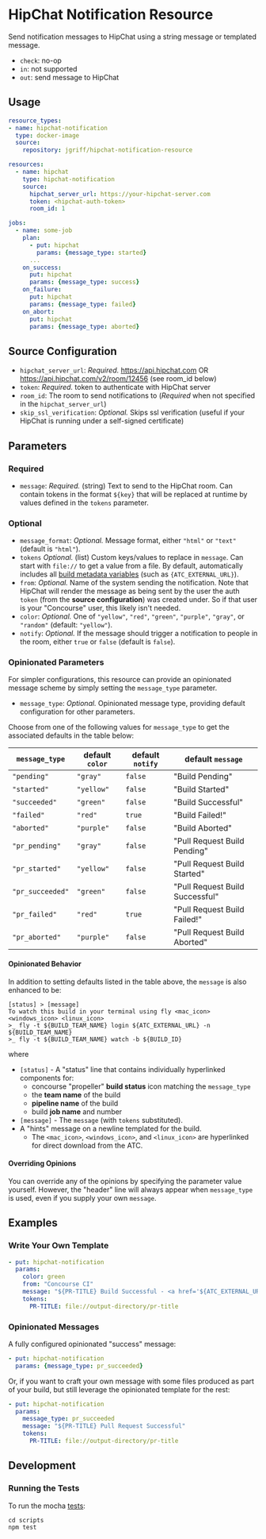 # HipChat Notification Resource

Send notification messages to HipChat using a string message or templated message.

* `check`: no-op
* `in`: not supported
* `out`: send message to HipChat

## Usage

```yaml
resource_types:
- name: hipchat-notification
  type: docker-image
  source:
    repository: jgriff/hipchat-notification-resource

resources:
  - name: hipchat
    type: hipchat-notification
    source:
      hipchat_server_url: https://your-hipchat-server.com
      token: <hipchat-auth-token>
      room_id: 1

jobs:
  - name: some-job
    plan:
      - put: hipchat
        params: {message_type: started}
      ...
    on_success:
      put: hipchat
      params: {message_type: success}
    on_failure:
      put: hipchat
      params: {message_type: failed}
    on_abort:
      put: hipchat
      params: {message_type: aborted}
```

## Source Configuration

* `hipchat_server_url`: *Required.* https://api.hipchat.com OR https://api.hipchat.com/v2/room/12456 (see room_id below)
* `token`: *Required.* token to authenticate with HipChat server
* `room_id`: The room to send notifications to (*Required* when not specified in the `hipchat_server_url`)
* `skip_ssl_verification`:  *Optional.*  Skips ssl verification (useful if your HipChat is running under a self-signed certificate)

## Parameters

### Required
* `message`: *Required.* (string) Text to send to the HipChat room.  Can contain tokens in the format `${key}` that will be replaced at runtime by values defined in the `tokens` parameter.

### Optional
* `message_format`: *Optional.* Message format, either `"html"` or `"text"` (default is `"html"`).
* `tokens` *Optional.* (list) Custom keys/values to replace in `message`. Can start with `file://` to get a value from a file. By default, automatically includes all [build metadata variables](https://concourse-ci.org/implementing-resource-types.html#resource-metadata) (such as `{ATC_EXTERNAL_URL}`).
* `from`: *Optional.* Name of the system sending the notification.  Note that HipChat will render the message as being sent by the user the auth `token` (from the **source configuration**) was created under.  So if that user is your "Concourse" user, this likely isn't needed.
* `color`: *Optional.* One of `"yellow"`, `"red"`, `"green"`, `"purple"`, `"gray"`, or `"random"` (default: `"yellow"`).
* `notify`: *Optional.* If the message should trigger a notification to people in the room, either `true` or `false` (default is `false`).


### Opinionated Parameters

For simpler configurations, this resource can provide an opinionated message scheme by simply setting the `message_type` parameter.

* `message_type`: *Optional.* Opinionated message type, providing default configuration for other parameters.

Choose from one of the following values for `message_type` to get the associated defaults in the table below:

| `message_type`   | default `color` | default `notify` | default `message`               |
| ---------------- | --------------- | ---------------- | ------------------------------- |
| `"pending"`      | `"gray"`        | `false`          | "Build Pending"                 |
| `"started"`      | `"yellow"`      | `false`          | "Build Started"                 |
| `"succeeded"`    | `"green"`       | `false`          | "Build Successful"              |
| `"failed"`       | `"red"`         | `true`           | "Build Failed!"                 |
| `"aborted"`      | `"purple"`      | `false`          | "Build Aborted"                 |
| `"pr_pending"`   | `"gray"`        | `false`          | "Pull Request Build Pending"    |
| `"pr_started"`   | `"yellow"`      | `false`          | "Pull Request Build Started"    |
| `"pr_succeeded"` | `"green"`       | `false`          | "Pull Request Build Successful" |
| `"pr_failed"`    | `"red"`         | `true`           | "Pull Request Build Failed!"    |
| `"pr_aborted"`   | `"purple"`      | `false`          | "Pull Request Build Aborted"    |

#### Opinionated Behavior

In addition to setting defaults listed in the table above, the `message` is also enhanced to be:

```
[status] > [message]
To watch this build in your terminal using fly <mac_icon> <windows_icon> <linux_icon>
>_ fly -t ${BUILD_TEAM_NAME} login ${ATC_EXTERNAL_URL} -n ${BUILD_TEAM_NAME}
>_ fly -t ${BUILD_TEAM_NAME} watch -b ${BUILD_ID}  
``` 
where
 
* `[status]` - A "status" line that contains individually hyperlinked components for: 
   * concourse "propeller" **build status** icon matching the `message_type`
   * the **team name** of the build
   * **pipeline name** of the build
   * build **job name** and number
* `[message]` - The `message` (with `tokens` substituted).
* A "hints" message on a newline templated for the build.
   * The `<mac_icon>`, `<windows_icon>`, and `<linux_icon>` are hyperlinked for direct download from the ATC.
 
#### Overriding Opinions

You can override any of the opinions by specifying the parameter value yourself.  However, the "header" line will always
appear when `message_type` is used, even if you supply your own `message`.

## Examples

### Write Your Own Template

```yaml
- put: hipchat-notification
  params:
    color: green
    from: "Concourse CI"
    message: "${PR-TITLE} Build Successful - <a href='${ATC_EXTERNAL_URL}/pipelines/${BUILD_PIPELINE_NAME}/jobs/${BUILD_JOB_NAME}/builds/${BUILD_NAME}'>Build Logs</a>"
    tokens:
      PR-TITLE: file://output-directory/pr-title
```

### Opinionated Messages

A fully configured opinionated "success" message:
```yaml
- put: hipchat-notification
  params: {message_type: pr_succeeded}
```

Or, if you want to craft your own message with some files produced as part of your build, but still leverage the
opinionated template for the rest: 

```yaml
- put: hipchat-notification
  params: 
    message_type: pr_succeeded
    message: "${PR-TITLE} Pull Request Successful"
    tokens:
      PR-TITLE: file://output-directory/pr-title
```

## Development

### Running the Tests

To run the mocha [tests](scripts/test):
```
cd scripts
npm test
```
